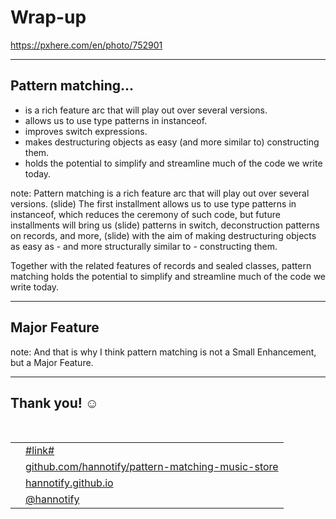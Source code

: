 <!-- .slide: data-background="img/background/final-puzzle-piece.jpg" data-background-color="black" data-background-opacity="0.4" -->
# Wrap-up <!-- .element: class="stroke" -->

<https://pxhere.com/en/photo/752901> <!-- .element: class="attribution" -->

---

## Pattern matching...

* is a rich feature arc that will play out over several versions.
* allows us to use type patterns in instanceof. <!-- .element: class="fragment" -->
* improves switch expressions.<!-- .element: class="fragment" -->
* makes destructuring objects as easy (and more similar to) constructing them.<!-- .element: class="fragment" -->
* holds the potential to simplify and streamline much of the code we write today.<!-- .element: class="fragment" -->

note:
Pattern matching is a rich feature arc that will play out over several versions. 
(slide) The first installment allows us to use type patterns in instanceof, which reduces the 
ceremony of such code, but future installments will bring us (slide) patterns in switch, deconstruction patterns on records, and more, (slide) with the aim of making destructuring objects as easy as - and more structurally similar to - constructing them.

Together with the related features of records and sealed classes, pattern matching holds the potential to simplify and streamline much of the code we write today.

---

<!-- .slide: data-background="https://thumbs.gfycat.com/DefiantElasticGadwall.webp" -->

## Major Feature <!-- .element: class="stroke" -->

note:
And that is why I think pattern matching is not a Small Enhancement, but a Major Feature.

---

<h2>Thank you! ☺️</h2>
<br />
<table>
<tr>
        <td style="text-align: right; vertical-align: middle;"><img width="20%"
                data-src="img/icons/slide-deck.png" class="no-background" /></td>
        <td style="vertical-align: middle;"><a
                href="#">#link#</a>
        </td>
</tr>
<tr>
        <td style="text-align: right; vertical-align: middle;"><img width="20%"
                data-src="img/icons/github.png" class="no-background" /></td>
        <td style="vertical-align: middle;"><a 
                href="https://github.com/hannotify/pattern-matching-music-store">github.com/hannotify/pattern-matching-music-store</a>
        </td>
</tr>
<tr>
        <td style="text-align: right; vertical-align: middle;"><img width="20%" data-src="img/icons/website.png" class="no-background" /></td>
        <td style="vertical-align: middle;"><a
                href="https://hannotify.github.io">hannotify.github.io</a></td>
</tr>
<tr>
        <td style="text-align: right; vertical-align: middle;"><img width="20%"
                data-src="img/icons/twitter-white.png" class="no-background" /></td>
        <td style="vertical-align: middle;"><a href="https://www.twitter.com/hannotify">@hannotify</a></td>
</tr>
</table>
